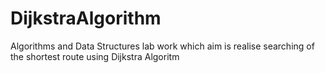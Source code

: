 # DijkstraAlgorithm
Algorithms and Data Structures lab work which aim is realise searching of the shortest route using Dijkstra Algoritm
